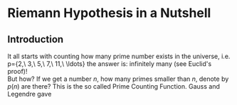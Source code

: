 # Riemann Hypothesis in a Nutshell

## Introduction
It all starts with counting how many prime number exists in the universe, i.e. 
p={2,\ 3,\ 5,\ 7,\ 11,\ \ldots}
the answer is: infinitely many (see Euclid's proof)!
<br/>
But how? If we get a number $n$, how many primes smaller than $n$, denote by $p(n)$ are there?
This is the so called Prime Counting Function.
Gauss and Legendre gave
